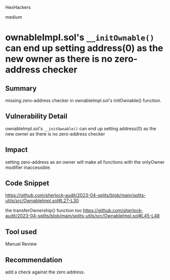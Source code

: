 HexHackers

medium

# ownableImpl.sol's `__initOwnable()` can end up setting address(0) as the new owner as there is no zero-address checker

## Summary
missing zero-address checker in ownableImpl.sol's initOwnable() function.

## Vulnerability Detail
ownableImpl.sol's `__initOwnable()` can end up setting address(0) as the new owner as there is no zero-address checker 
## Impact
setting zero-address as an owner will make all functions with the onlyOwner modifier inaccessible.

## Code Snippet
https://github.com/sherlock-audit/2023-04-splits/blob/main/splits-utils/src/OwnableImpl.sol#L27-L30

the transferOwnership() function too
https://github.com/sherlock-audit/2023-04-splits/blob/main/splits-utils/src/OwnableImpl.sol#L45-L48
## Tool used

Manual Review

## Recommendation
add a check against the zero address.